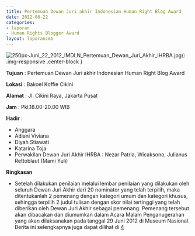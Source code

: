 ```yaml
---
title: Pertemuan Dewan Juri akhir Indonesian Human Right Blog Award
date: 2012-06-22
categories:
- laporan
- Human Rights Blogger Award
layout: laporancmb
---
```



![250px-Juni_22_2012_IMDLN_Pertemuan_Dewan_Juri_Akhir_IHRBA.jpg](/uploads/250px-Juni_22_2012_IMDLN_Pertemuan_Dewan_Juri_Akhir_IHRBA.jpg){: .img-responsive .center-block }


**Tujuan** : Pertemuan Dewan Juri akhir Indonesian Human Right Blog Award

**Lokasi** : Bakoel Koffie Cikini 

**Alamat** : Jl. Cikini Raya, Jakarta Pusat 

**Jam** : Pkl.18.00-20.00 WIB 

**Hadir** :
* Anggara
* Adiani Viviana
* Diyah Stiawati
* Katarina Toja
* Perwakilan Dewan Juri Akhir IHRBA : Nezar Patria, Wicaksono, Julianus Rettoblaut (Mami Yuli)

**Ringkasan**  
* Setelah dilakukan penilaian melalui lembar penilaian yang dilakukan oleh seluruh Dewan Juri Akhir dari 20 nominator yang telah terpilih, maka ditentukanlah 2 pemenang dengan kategori umum dan kategori khusus, sehingga terpilih 2 judul tulisan dengan skor nilai tertinggi yang telah diberikan oleh Dewan Juri Akhir sebagai pemenang. Pemenang tersebut akan dibacakan dan diumumkan dalam Acara Malam Penganugerahan yang akan dilaksanakan pada tanggal 29 Juni 2012 di Museum Nasional. Berita ini selengkapnya juga dapat dilihat di [4](http://www.hamblogger.org/dewan-juri-memilih-2-pemenang-ihrba/)
